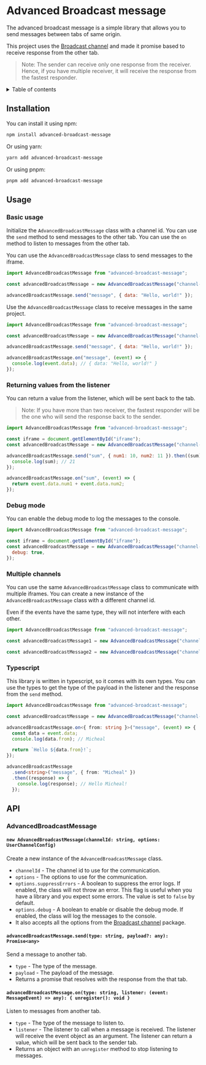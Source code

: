 # Advanced Broadcast message

The advanced broadcast message is a simple library that allows you to send messages between tabs of same origin.

This project uses the [Broadcast channel](https://github.com/pubkey/broadcast-channel) and made it promise based to receive response from the other tab.

> Note: The sender can receive only one response from the receiver. Hence, if you have multiple receiver, it will receive the response from the fastest responder.

<details>
<summary>Table of contents</summary>

- [Advanced Broadcast message](#advanced-broadcast-message)
  - [Installation](#installation)
  - [Usage](#usage)
    - [Basic usage](#basic-usage)
    - [Returning values from the listener](#returning-values-from-the-listener)
    - [Debug mode](#debug-mode)
    - [Multiple channels](#multiple-channels)
    - [Typescript](#typescript)
  - [API](#api)
    - [AdvancedBroadcastMessage](#advancedbroadcastmessage)
      - [`new AdvancedBroadcastMessage(channelId: string, options: UserChannelConfig)`](#new-advancedbroadcastmessagechannelid-string-options-userchannelconfig)
      - [`advancedBroadcastMessage.send(type: string, payload?: any): Promise<any>`](#advancedbroadcastmessagesendtype-string-payload-any-promiseany)
      - [`advancedBroadcastMessage.on(type: string, listener: (event: MessageEvent) => any): { unregister(): void }`](#advancedbroadcastmessageontype-string-listener-event-messageevent--any--unregister-void-)

</details>

## Installation

You can install it using npm:

```bash
npm install advanced-broadcast-message
```

Or using yarn:

```bash
yarn add advanced-broadcast-message
```

Or using pnpm:

```bash
pnpm add advanced-broadcast-message
```

## Usage

### Basic usage

Initialize the `AdvancedBroadcastMessage` class with a channel id. You can use the `send` method to send messages to the other tab. You can use the `on` method to listen to messages from the other tab.

You can use the `AdvancedBroadcastMessage` class to send messages to the iframe.

```javascript
import AdvancedBroadcastMessage from "advanced-broadcast-message";

const advancedBroadcastMessage = new AdvancedBroadcastMessage("channel-id");

advancedBroadcastMessage.send("message", { data: "Hello, world!" });
```

Use the `AdvancedBroadcastMessage` class to receive messages in the same project.

```javascript
import AdvancedBroadcastMessage from "advanced-broadcast-message";

const advancedBroadcastMessage = new AdvancedBroadcastMessage("channel-id");

advancedBroadcastMessage.send("message", { data: "Hello, world!" });

advancedBroadcastMessage.on("message", (event) => {
  console.log(event.data); // { data: "Hello, world!" }
});
```

### Returning values from the listener

You can return a value from the listener, which will be sent back to the tab.

> Note: If you have more than two receiver, the fastest responder will be the one who will send the response back to the sender.

```javascript
import AdvancedBroadcastMessage from "advanced-broadcast-message";

const iframe = document.getElementById("iframe");
const advancedBroadcastMessage = new AdvancedBroadcastMessage("channel-id");

advancedBroadcastMessage.send("sum", { num1: 10, num2: 11 }).then((sum) => {
  console.log(sum); // 21
});

advancedBroadcastMessage.on("sum", (event) => {
  return event.data.num1 + event.data.num2;
});
```

### Debug mode

You can enable the debug mode to log the messages to the console.

```javascript
import AdvancedBroadcastMessage from "advanced-broadcast-message";

const iframe = document.getElementById("iframe");
const advancedBroadcastMessage = new AdvancedBroadcastMessage("channel-id", {
  debug: true,
});
```

### Multiple channels

You can use the same `AdvancedBroadcastMessage` class to communicate with multiple iframes. You can create a new instance of the `AdvancedBroadcastMessage` class with a different channel id.

Even if the events have the same type, they will not interfere with each other.

```javascript
import AdvancedBroadcastMessage from "advanced-broadcast-message";

const advancedBroadcastMessage1 = new AdvancedBroadcastMessage("channel-id-1");

const advancedBroadcastMessage2 = new AdvancedBroadcastMessage("channel-id-2");
```

### Typescript

This library is written in typescript, so it comes with its own types. You can use the types to get the type of the payload in the listener and the response from the `send` method.

```typescript
import AdvancedBroadcastMessage from "advanced-broadcast-message";

const advancedBroadcastMessage = new AdvancedBroadcastMessage("channel-id");

advancedBroadcastMessage.on<{ from: string }>("message", (event) => {
  const data = event.data;
  console.log(data.from); // Micheal

  return `Hello ${data.from}!`;
});

advancedBroadcastMessage
  .send<string>("message", { from: "Micheal" })
  .then((response) => {
    console.log(response); // Hello Micheal!
  });
```

## API

### AdvancedBroadcastMessage

#### `new AdvancedBroadcastMessage(channelId: string, options: UserChannelConfig)`

Create a new instance of the `AdvancedBroadcastMessage` class.

- `channelId` - The channel id to use for the communication.
- `options` - The options to use for the communication.
- `options.suppressErrors` - A boolean to suppress the error logs. If enabled, the class will not throw an error. This flag is useful when you have a library and you expect some errors. The value is set to `false` by default.
- `options.debug` - A boolean to enable or disable the debug mode. If enabled, the class will log the messages to the console.
- It also accepts all the options from the [Broadcast channel](https://github.com/pubkey/broadcast-channel) package.

#### `advancedBroadcastMessage.send(type: string, payload?: any): Promise<any>`

Send a message to another tab.

- `type` - The type of the message.
- `payload` - The payload of the message.
- Returns a promise that resolves with the response from the that tab.

#### `advancedBroadcastMessage.on(type: string, listener: (event: MessageEvent) => any): { unregister(): void }`

Listen to messages from another tab.

- `type` - The type of the message to listen to.
- `listener` - The listener to call when a message is received. The listener will receive the event object as an argument. The listener can return a value, which will be sent back to the sender tab.
- Returns an object with an `unregister` method to stop listening to messages.
